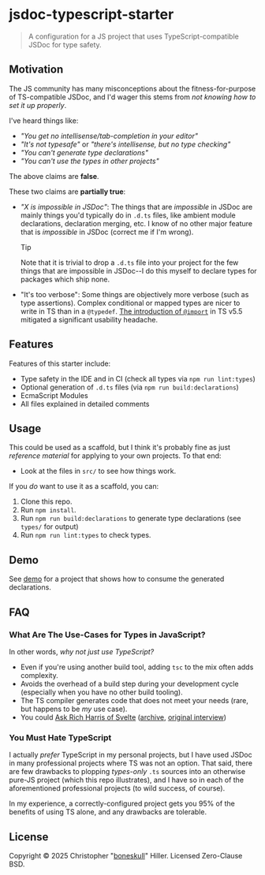 # jsdoc-typescript-starter

> A configuration for a JS project that uses TypeScript-compatible JSDoc for type safety.

## Motivation

The JS community has many misconceptions about the fitness-for-purpose of TS-compatible JSDoc, and I'd wager this stems from _not knowing how to set it up properly_.

I've heard things like:

- _"You get no intellisense/tab-completion in your editor"_
- _"It's not typesafe"_ or _"there's intellisense, but no type checking"_
- _"You can't generate type declarations"_
- _"You can't use the types in other projects"_

The above claims are **false**.

These two claims are **partially true**:

- _"X is impossible in JSDoc"_: The things that are _impossible_ in JSDoc are mainly things you'd typically do in `.d.ts` files, like ambient module declarations, declaration merging, etc. I know of no other major feature that is _impossible_ in JSDoc (correct me if I'm wrong).

  > [!TIP]
  >
  > Note that it is trivial to drop a `.d.ts` file into your project for the few things that are impossible in JSDoc--I do this myself to declare types for packages which ship none.

- "It's too verbose": Some things are objectively more verbose (such as type assertions). Complex conditional or mapped types are nicer to write in TS than in a `@typedef`. [The introduction of `@import`](https://www.typescriptlang.org/docs/handbook/release-notes/typescript-5-5.html#the-jsdoc-import-tag) in TS v5.5 mitigated a significant usability headache.

## Features

Features of this starter include:

- Type safety in the IDE and in CI (check all types via `npm run lint:types`)
- Optional generation of `.d.ts` files (via `npm run build:declarations`)
- EcmaScript Modules
- All files explained in detailed comments

## Usage

This could be used as a scaffold, but I think it's probably fine as just _reference material_ for applying to your own projects. To that end:

- Look at the files in `src/` to see how things work.

If you _do_ want to use it as a scaffold, you can:

1. Clone this repo.
2. Run `npm install`.
3. Run `npm run build:declarations` to generate type declarations (see `types/` for output)
4. Run `npm run lint:types` to check types.

## Demo

See [demo](./demo) for a project that shows how to consume the generated declarations.

## FAQ

### What Are The Use-Cases for Types in JavaScript?

In other words, _why not just use TypeScript?_

- Even if you're using another build tool, adding `tsc` to the mix often adds complexity.
- Avoids the overhead of a build step during your development cycle (especially when you have no other build tooling).
- The TS compiler generates code that does not meet your needs (rare, but happens to be _my_ use case).
- You could [Ask Rich Harris of Svelte](https://devclass.com/2023/05/11/typescript-is-not-worth-it-for-developing-libraries-says-svelte-author-as-team-switches-to-javascript-and-jsdoc/) ([archive](https://web.archive.org/web/20230520034247/https://devclass.com/2023/05/11/typescript-is-not-worth-it-for-developing-libraries-says-svelte-author-as-team-switches-to-javascript-and-jsdoc/), [original interview](https://www.youtube.com/watch?v=MJHO6FSioPI&feature=youtu.be))

### You Must Hate TypeScript

I actually _prefer_ TypeScript in my personal projects, but I have used JSDoc in many professional projects where TS was not an option. That said, there are few drawbacks to plopping _types-only_ `.ts` sources into an otherwise pure-JS project (which this repo illustrates), and I have so in each of the aforementioned professional projects (to wild success, of course).

In my experience, a correctly-configured project gets you 95% of the benefits of using TS alone, and any drawbacks are tolerable.

## License

Copyright © 2025 Christopher "[boneskull](https://github.com/boneskull)" Hiller. Licensed Zero-Clause BSD.
